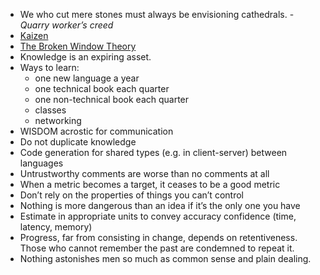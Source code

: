 - We who cut mere stones must always be envisioning cathedrals. - *Quarry worker’s creed*
- [Kaizen](https://www.techtarget.com/searcherp/definition/kaizen-or-continuous-improvement#:~:text=Kaizen%20is%20a%20compound%20of,War%20II%20Japanese%20quality%20circles.)
- [The Broken Window Theory](https://en.m.wikipedia.org/wiki/Broken_windows_theory)
- Knowledge is an expiring asset.
- Ways to learn:
	- one new language a year
	- one technical book each quarter
	- one non-technical book each quarter 
	- classes
	- networking 
- WISDOM acrostic for communication
- Do not duplicate knowledge
- Code generation for shared types (e.g. in client-server) between languages 
- Untrustworthy comments are worse than no comments at all
- When a metric becomes a target, it ceases to be a good metric
- Don’t rely on the properties of things you can’t control
- Nothing is more dangerous than an idea if it’s the only one you have
- Estimate in appropriate units to convey accuracy confidence (time, latency, memory)
- Progress, far from consisting in change, depends on retentiveness. Those who cannot remember the past are condemned to repeat it.
- Nothing astonishes men so much as common sense and plain dealing.

